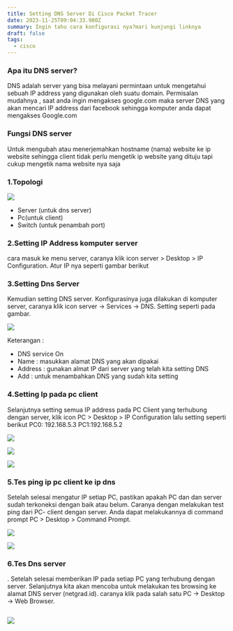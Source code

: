 ```yaml
---
title: Setting DNS Server Di Cisco Packet Tracer
date: 2023-11-25T09:04:33.980Z
summary: Ingin tahu cara konfigurasi nya?mari kunjungi linknya
draft: false
tags:
  - cisco
---
```

### Apa itu DNS server?

DNS adalah server yang bisa melayani permintaan untuk mengetahui sebuah IP address yang digunakan oleh suatu domain. Permisalan mudahnya , saat anda ingin mengakses google.com maka server DNS yang akan mencari IP address dari facebook sehingga komputer anda dapat mengakses Google.com

### Fungsi DNS server 

Untuk mengubah atau menerjemahkan hostname (nama) website ke ip website sehingga client tidak perlu mengetik ip website yang dituju tapi cukup mengetik nama website nya saja

### 1.Topologi

![](/images/uploads/img-20231125-wa0010.jpg)

* Server (untuk dns server)
* Pc(untuk client)
* Switch (untuk penambah port)

### 2.Setting IP Address komputer server

cara masuk ke menu server, caranya klik icon server > Desktop > IP Configuration. Atur IP nya seperti gambar berikut

### 3.Setting Dns Server

Kemudian setting DNS server. Konfigurasinya juga dilakukan di komputer server, caranya klik icon server → Services → DNS. Setting seperti pada gambar.

![](/images/uploads/img_20231125_213159.jpg)

Keterangan :

* DNS service On
* Name : masukkan alamat DNS yang akan dipakai
* Address : gunakan almat IP dari server yang telah kita setting DNS
* Add : untuk menambahkan DNS yang sudah kita setting

### 4.Setting Ip pada pc client

Selanjutnya setting semua IP address pada PC Client yang terhubung dengan server, klik icon PC > Desktop > IP Configuration lalu setting seperti berikut PC0: 192.168.5.3 PC1:192.168.5.2

![](/images/uploads/img_20231125_213315.jpg)

![](/images/uploads/img-20231125-wa0007.jpg)

![](/images/uploads/img-20231125-wa0008.jpg)

### 5.Tes ping ip pc client ke ip dns

Setelah selesai mengatur IP setiap PC, pastikan apakah PC dan dan server sudah terkoneksi dengan baik atau belum. Caranya dengan melakukan test ping dari  PC- client dengan server. Anda dapat melakukannya di command prompt PC > Desktop > Command Prompt.

![](/images/uploads/img_20231125_214127.jpg)

![](/images/uploads/img-20231125-wa0006.jpg)

### 6.Tes Dns server

. Setelah selesai memberikan IP pada setiap PC yang terhubung dengan server. Selanjutnya kita akan mencoba untuk melakukan tes browsing ke alamat DNS server (netgrad.id). caranya klik pada salah satu PC → Desktop → Web Browser.

![]()

![](/images/uploads/img-20231125-wa0002.jpg)